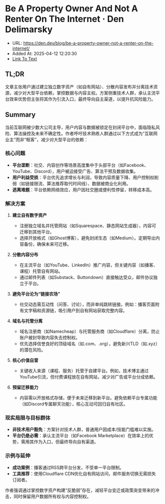 # Be A Property Owner And Not A Renter On The Internet · Den Delimarsky
- URL: https://den.dev/blog/be-a-property-owner-not-a-renter-on-the-internet/
- Added At: 2025-04-12 12:20:30
- [Link To Text](2025-04-12-be-a-property-owner-and-not-a-renter-on-the-internet-·-den-delimarsky_raw.md)

## TL;DR


文章主张用户通过建立独立数字资产（如自有网站）、分散内容发布并分离技术资源，减少对大型平台依赖，掌控数据与内容主权。方案侧重技术人群，承认主流平台效率优势但主张将其作为引流入口，最终导向自主渠道，以提升抗风险能力。

## Summary


当前互联网被少数大公司主导，用户内容与数据被锁定在封闭平台中，面临隐私风险、算法操控及未来不确定性。作者呼吁技术熟练人群通过以下方式成为“互联网业主”而非“租客”，减少对大型平台的依赖：

### 核心问题
- **平台垄断**：社交、内容创作等场景高度集中于头部平台（如Facebook、YouTube、Discord），用户被迫接受广告、算法干预及数据收集。
- **用户利益受损**：平台优先追求增长与利润，导致内容质量下降、用户控制权削弱（如链接限流、算法推荐取代时间线）、数据被商业化利用。
- **逃离难题**：平台依赖网络效应，用户因社交圈或便利性停留，转移成本高。

### 解决方案
1. **建立自有数字资产**
   - 注册独立域名并托管网站（如Squarespace、静态网站生成器），内容可迁移到其他平台。
   - 选择开放格式（如Ghost博客），避免封闭生态（如Medium）。定期导出内容备份，确保未来可迁移。

2. **分散内容分布**
   - 在主流平台（如YouTube、LinkedIn）推广内容，但关键内容（如播客、课程）托管自有网站。
   - 通过邮件列表（如Substack、Buttondown）直接触达受众，邮件协议独立于平台。

3. **避免平台沦为“链接农场”**
   - 社交动态需互动性（问答、讨论），而非单纯跳转链接。例如：播客页面附有文字稿和资源链，吸引用户到自有网站获取完整内容。

4. **域名与托管分离**
   - 域名注册商（如Namecheap）与托管服务商（如Cloudflare）分离，防止账户被封导致内容失去控制权。
   - 优先选择信誉良好的顶级域名（如.com、.org），避免新兴TLD（如.xyz）的潜在风险。

5. **核心价值自营**
   - 关键收入来源（课程、服务）托管于自建平台。例如，技术博主通过YouTube引流，但付费课程放在自有网站，减少对广告或平台分成依赖。

6. **预留迁移能力**
   - 内容需以开放格式存储，便于未来迁移到新平台。避免依赖平台专属功能（如Discord专属聊天功能），核心互动可回归自有社区。

### 现实局限与目标群体
- **非技术用户豁免**：方案针对技术人群，普通用户因成本/技能门槛难以实施。
- **平台仍是必需**：承认主流平台（如Facebook Marketplace）在效率上的优势，需用其作为入口，但最终导向自有渠道。

### 示例与延伸
- **成功案例**：播客通过RSS跨平台分发，不受单一平台限制。
- **工具推荐**：使用Cloudflare CDN优化自有网站访问，邮件服务切换无需损失订阅者。

作者强调通过掌控数字资产构建“反脆弱”存在，减轻平台变迁或政策突变带来的冲击，同时保留用户数据所有权与内容控制权。
